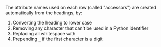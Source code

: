 The attribute names used on each row (called "accessors") are created
automatically from the headings, by:

1.  Converting the heading to lower case
2.  Removing any character that can't be used in a Python identifier
3.  Replacing all whitespace with `_`
4.  Prepending `_` if the first character is a digit
